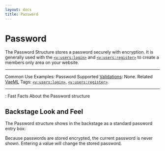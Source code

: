 ```yaml
---
layout: docs
title: Password
---
```


# Password

The Password Structure stores a password securely with encryption. It is
generally used with the [`<v:users:login>`](#v_users_login) and
[`<v:users:register>`](#v_store_register) to create a members only area
on your website.

  ---------------------------------------- ---------------------------------------------------------------------------------
  Common Use Examples:                     Password
  Supported [Validations](#validations):   None.
  Related [VaeML](#vaeml) Tags:            [`<v:users:login>`](#v_users_login), [`<v:users:register>`](#v_store_register).
  ---------------------------------------- ---------------------------------------------------------------------------------

  : Fast Facts About the Password structure

## Backstage Look and Feel

The Password structure shows in the backstage as a standard password
entry box:

Because passwords are stored encrypted, the current password is never
shown. Entering a value will change the stored password.
